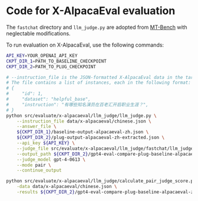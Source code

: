 # Code for X-AlpacaEval evaluation

The `fastchat` directory and `llm_judge.py` are adopted from [MT-Bench](https://github.com/lm-sys/FastChat) with neglectable modifications.

To run evaluation on X-AlpacaEval, use the following commands:

```bash
API_KEY=YOUR_OPENAI_API_KEY
CKPT_DIR_1=PATH_TO_BASELINE_CHECKPOINT
CKPT_DIR_2=PATH_TO_PLUG_CHECKPOINT

# --instruction_file is the JSON-formatted X-AlpacaEval data in the target language
# The file contains a list of instances, each in the following format:
# {
#     "id": 1,
#     "dataset": "helpful_base",
#     "instruction": "有哪些知名演员在百老汇开启职业生涯？",
# } 
python src/evaluate/x-alpacaeval/llm_judge/llm_judge.py \
    --instruction_file data/x-alpacaeval/chinese.json \
    --answer_file \
    ${CKPT_DIR_1}/baseline-output-alpacaeval-zh.json \
    ${CKPT_DIR_2}/plug-output-alpacaeval-zh-extracted.json \
    --api_key ${API_KEY} \
    --judge_file src/evaluate/x-alpacaeval/llm_judge/fastchat/llm_judge/data/judge_prompts_focus_language.jsonl \
    --output_path ${CKPT_DIR_2}/gpt4-eval-compare-plug-baseline-alpacaeval-zh.json \
    --judge_model gpt-4-0613 \
    --mode pair \
    --continue_output

python src/evaluate/x-alpacaeval/llm_judge/calculate_pair_judge_score.py \
    -data data/x-alpacaeval/chinese.json \
    -results ${CKPT_DIR_2}/gpt4-eval-compare-plug-baseline-alpacaeval-zh.json
```
